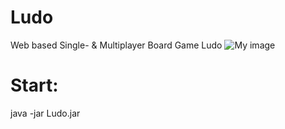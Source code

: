 Ludo
====
Web based Single- & Multiplayer Board Game Ludo
![My image](https://raw.githubusercontent.com/knob1/Ludo/master/image.png)

Start:
====
java -jar Ludo.jar
